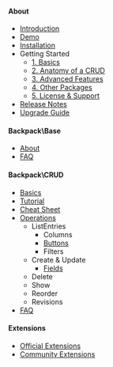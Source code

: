 #### About

- [Introduction](/docs/{{version}}/introduction)
- [Demo](/docs/{{version}}/demo)
- [Installation](/docs/{{version}}/installation)
- Getting Started
    - [1. Basics](/docs/{{version}}/getting-started-basics)
    - [2. Anatomy of a CRUD](/docs/{{version}}/getting-started-anatomy-of-a-crud)
    - [3. Advanced Features](/docs/{{version}}/getting-started-advanced-features)
    - [4. Other Packages](/docs/{{version}}/getting-started-other-packages)
    - [5. License & Support](/docs/{{version}}/getting-started-license-and-support)
- [Release Notes](/docs/{{version}}/release-notes)
- [Upgrade Guide](/docs/{{version}}/upgrade-guide)

#### Backpack\Base

- [About](/docs/{{version}}/base-about)
- [FAQ](/docs/{{version}}/base-faq)

#### Backpack\CRUD

- [Basics](/docs/{{version}}/crud-basics)
- [Tutorial](/docs/{{version}}/crud-tutorial)
- [Cheat Sheet](/docs/{{version}}/crud-cheat-sheet)
- [Operations](/docs/{{version}}/crud-operations)
    + ListEntries
        + Columns
        + [Buttons](/docs/{{version}}/crud-buttons)
        + Filters
    + Create & Update
        + [Fields](/docs/{{version}}/crud-fields)
    + Delete
    + Show
    + Reorder
    + Revisions
- [FAQ](/docs/{{version}}/crud-faq)


#### Extensions

- [Official Extensions](/docs/{{version}}/extensions-official)
- [Community Extensions](/docs/{{version}}/extensions-community)
